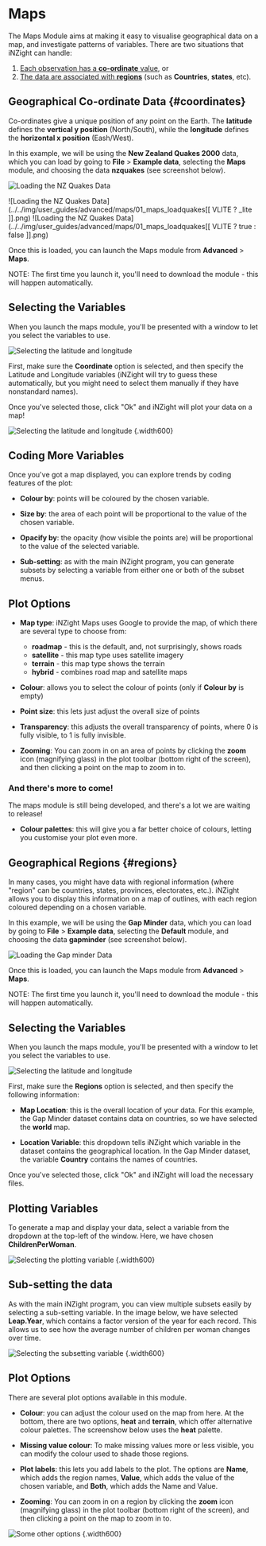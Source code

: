 # Maps

The Maps Module aims at making it easy to visualise geographical data on a map, and investigate patterns of variables.
There are two situations that iNZight can handle:

1. [Each observation has a __co-ordinate__ value](#coordinates), or
2. [The data are associated with __regions__](#regions) (such as __Countries__, __states__, etc).


## Geographical Co-ordinate Data  {#coordinates}

Co-ordinates give a unique position of any point on the Earth.
The __latitude__ defines the __vertical y position__ (North/South), while the __longitude__ defines the __horizontal x position__ (Eash/West).

In this example, we will be using the __New Zealand Quakes 2000__ data, which you can load by going to __File__ > __Example data__, selecting the __Maps__ module, and choosing the data __nzquakes__ (see screenshot below).

![Loading the NZ Quakes Data](../../img/user_guides/advanced/maps/01_maps_loadquakes.png)

![Loading the NZ Quakes Data](../../img/user_guides/advanced/maps/01_maps_loadquakes[[ VLITE ? _lite ]].png)
![Loading the NZ Quakes Data](../../img/user_guides/advanced/maps/01_maps_loadquakes[[ VLITE ? true : false ]].png)

Once this is loaded, you can launch the Maps module from __Advanced__ > __Maps__.

<div class="note">
  NOTE: The first time you launch it, you'll need to download the module - this will happen automatically.
</div>

## Selecting the Variables

When you launch the maps module, you'll be presented with a window to let you select the variables to use.

![Selecting the latitude and longitude](../../img/user_guides/advanced/maps/02_maps_load.png)

First, make sure the __Coordinate__ option is selected, and then specify the Latitude and Longitude variables (iNZight will try to guess these automatically, but you might need to select them manually if they have nonstandard names).

Once you've selected those, click "Ok" and iNZight will plot your data on a map!

![Selecting the latitude and longitude](../../img/user_guides/advanced/maps/03_maps_main.png) {.width600}



## Coding More Variables

Once you've got a map displayed, you can explore trends by coding features of the plot:

- __Colour by__: points will be coloured by the chosen variable.

- __Size by__: the area of each point will be proportional to the value of the chosen variable.

- __Opacify by__: the opacity (how visible the points are) will be proportional to the value of the selected variable.

- __Sub-setting__: as with the main iNZight program, you can generate subsets by selecting a variable from either one or both of the subset menus.


## Plot Options

- __Map type__: iNZight Maps uses Google to provide the map, of which there are several type to choose from:

    - __roadmap__ - this is the default, and, not surprisingly, shows roads
    - __satellite__ - this map type uses satellite imagery
    - __terrain__ - this map type shows the terrain
    - __hybrid__ - combines road map and satellite maps

- __Colour__: allows you to select the colour of points (only if __Colour by__ is empty)

- __Point size__: this lets just adjust the overall size of points

- __Transparency__: this adjusts the overall transparency of points, where 0 is fully visible, to 1 is fully invisible.

- __Zooming__: You can zoom in on an area of points by clicking the __zoom__ icon (magnifying glass) in the plot toolbar (bottom right of the screen), and then clicking a point on the map to zoom in to.


### And there's more to come!

The maps module is still being developed, and there's a lot we are waiting to release!

- __Colour palettes__: this will give you a far better choice of colours, letting you customise your plot even more.





## Geographical Regions {#regions}

In many cases, you might have data with regional information (where "region" can be countries, states, provinces, electorates, etc.).
iNZight allows you to display this information on a map of outlines, with each region coloured depending on a chosen variable.

In this example, we will be using the __Gap Minder__ data, which you can load by going to __File__ > __Example data__, selecting the __Default__ module, and choosing the data __gapminder__ (see screenshot below).

![Loading the Gap minder Data](../../img/user_guides/advanced/maps/04_maps_loadgapminder.png)

Once this is loaded, you can launch the Maps module from __Advanced__ > __Maps__.

<div class="note">
  NOTE: The first time you launch it, you'll need to download the module - this will happen automatically.
</div>


## Selecting the Variables

When you launch the maps module, you'll be presented with a window to let you select the variables to use.

![Selecting the latitude and longitude](../../img/user_guides/advanced/maps/05_maps_shapeload.png)

First, make sure the __Regions__ option is selected, and then specify the following information:

- __Map Location__: this is the overall location of your data. For this example, the Gap Minder dataset contains data on countries, so we have selected the __world__ map.

- __Location Variable__: this dropdown tells iNZight which variable in the dataset contains the geographical location. In the Gap Minder dataset, the variable __Country__ contains the names of countries.

Once you've selected those, click "Ok" and iNZight will load the necessary files.


## Plotting Variables

To generate a map and display your data, select a variable from the dropdown at the top-left of the window. Here, we have chosen __ChildrenPerWoman__.

![Selecting the plotting variable](../../img/user_guides/advanced/maps/06_maps_shapemain.png) {.width600}


## Sub-setting the data

As with the main iNZight program, you can view multiple subsets easily by selecting a sub-setting variable. In the image below, we have selected __Leap.Year__, which contains a factor version of the year for each record.
This allows us to see how the average number of children per woman changes over time.

![Selecting the subsetting variable](../../img/user_guides/advanced/maps/07_maps_subset.png) {.width600}



## Plot Options

There are several plot options available in this module.

- __Colour__: you can adjust the colour used on the map from here. At the bottom, there are two options, __heat__ and __terrain__, which offer alternative colour palettes. The screenshow below uses the __heat__ palette.

- __Missing value colour__: To make missing values more or less visible, you can modify the colour used to shade those regions.

- __Plot labels__: this lets you add labels to the plot. The options are __Name__, which adds the region names, __Value__, which adds the value of the chosen variable, and __Both__, which adds the Name and Value.

- __Zooming__: You can zoom in on a region by clicking the __zoom__ icon (magnifying glass) in the plot toolbar (bottom right of the screen), and then clicking a point on the map to zoom in to.


![Some other options](../../img/user_guides/advanced/maps/08_maps_heatcolour.png) {.width600}
